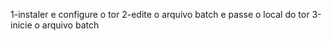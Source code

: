 1-instaler e configure o tor 
2-edite o arquivo batch e passe o local do tor 
3-inicie o arquivo batch
